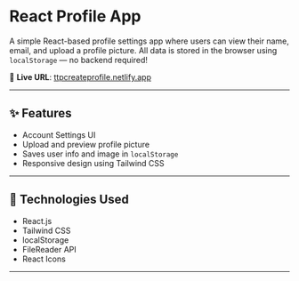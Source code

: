 # React Profile App 

A simple React-based profile settings app where users can view their name, email, and upload a profile picture. All data is stored in the browser using `localStorage` — no backend required!

🔗 **Live URL**: [ttpcreateprofile.netlify.app](https://ttpcreateprofile.netlify.app)

---

## ✨ Features

-  Account Settings UI
-  Upload and preview profile picture
-  Saves user info and image in `localStorage`
-  Responsive design using Tailwind CSS
  

---


## 🔧 Technologies Used

- React.js
- Tailwind CSS
- localStorage
- FileReader API
- React Icons

---

